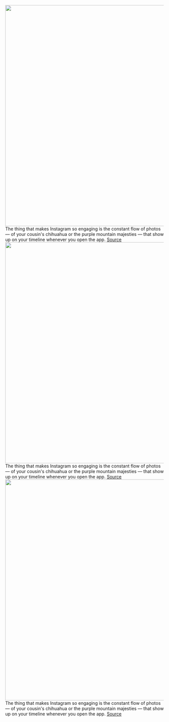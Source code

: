<img src='https://cdn.vox-cdn.com/thumbor/zHXCdZS9lbs0TmS1i58BDL4YsjI=/0x0:2040x1360/1200x800/filters:focal(857x517:1183x843)/cdn.vox-cdn.com/uploads/chorus_image/image/66342280/acastro_190919_1777_instagram_0002.0.0.png' width='700px' /><br/>
The thing that makes Instagram so engaging is the constant flow of photos — of your cousin's chihuahua or the purple mountain majesties — that show up on your timeline whenever you open the app.
<a href='https://www.theverge.com/2020/2/20/21142704/instagram-accounts-follow-facebook-contacts-how-to'> Source <a/><img src='https://cdn.vox-cdn.com/thumbor/zHXCdZS9lbs0TmS1i58BDL4YsjI=/0x0:2040x1360/1200x800/filters:focal(857x517:1183x843)/cdn.vox-cdn.com/uploads/chorus_image/image/66342280/acastro_190919_1777_instagram_0002.0.0.png' width='700px' /><br/>
The thing that makes Instagram so engaging is the constant flow of photos — of your cousin's chihuahua or the purple mountain majesties — that show up on your timeline whenever you open the app.
<a href='https://www.theverge.com/2020/2/20/21142704/instagram-accounts-follow-facebook-contacts-how-to'> Source <a/><img src='https://cdn.vox-cdn.com/thumbor/zHXCdZS9lbs0TmS1i58BDL4YsjI=/0x0:2040x1360/1200x800/filters:focal(857x517:1183x843)/cdn.vox-cdn.com/uploads/chorus_image/image/66342280/acastro_190919_1777_instagram_0002.0.0.png' width='700px' /><br/>
The thing that makes Instagram so engaging is the constant flow of photos — of your cousin's chihuahua or the purple mountain majesties — that show up on your timeline whenever you open the app.
<a href='https://www.theverge.com/2020/2/20/21142704/instagram-accounts-follow-facebook-contacts-how-to'> Source <a/>